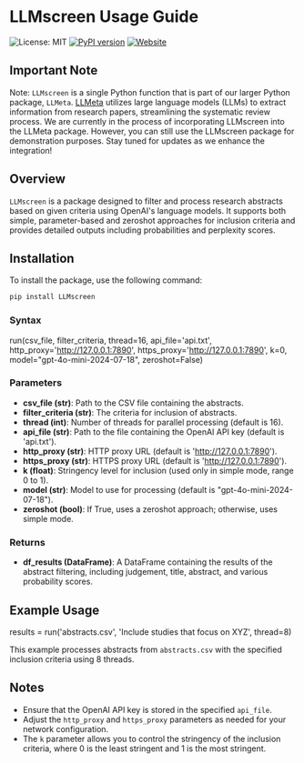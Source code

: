 # LLMscreen Usage Guide



![License: MIT](https://img.shields.io/badge/License-MIT-yellow.svg)
[![PyPI version](https://badge.fury.io/py/LLMscreen.svg)](https://badge.fury.io/py/LLMscreen)
[![Website](https://img.shields.io/badge/Website-Jinquan_Ye-red)](https://jinquanyescholar.netlify.app)


## Important Note

Note: `LLMscreen` is a single Python function that is part of our larger Python package, `LLMeta`. [LLMeta](https://github.com/yebarryallen/LLMeta) utilizes large language models (LLMs) to extract information from research papers, streamlining the systematic review process. We are currently in the process of incorporating LLMscreen into the LLMeta package. However, you can still use the LLMscreen package for demonstration purposes. Stay tuned for updates as we enhance the integration!

## Overview

`LLMscreen` is a package designed to filter and process research abstracts based on given criteria using OpenAI's language models. It supports both simple, parameter-based and zeroshot approaches for inclusion criteria and provides detailed outputs including probabilities and perplexity scores.

## Installation

To install the package, use the following command:

```bash
pip install LLMscreen
```


### Syntax

run(csv_file, filter_criteria, thread=16, api_file='api.txt', http_proxy='http://127.0.0.1:7890',
    https_proxy='http://127.0.0.1:7890', k=0, model="gpt-4o-mini-2024-07-18", zeroshot=False)


### Parameters
- **csv_file (str)**: Path to the CSV file containing the abstracts.
- **filter_criteria (str)**: The criteria for inclusion of abstracts.
- **thread (int)**: Number of threads for parallel processing (default is 16).
- **api_file (str)**: Path to the file containing the OpenAI API key (default is 'api.txt').
- **http_proxy (str)**: HTTP proxy URL (default is 'http://127.0.0.1:7890').
- **https_proxy (str)**: HTTPS proxy URL (default is 'http://127.0.0.1:7890').
- **k (float)**: Stringency level for inclusion (used only in simple mode, range 0 to 1).
- **model (str)**: Model to use for processing (default is "gpt-4o-mini-2024-07-18").
- **zeroshot (bool)**: If True, uses a zeroshot approach; otherwise, uses simple mode.

### Returns
- **df_results (DataFrame)**: A DataFrame containing the results of the abstract filtering, including judgement, title, abstract, and various probability scores.

## Example Usage

results = run('abstracts.csv', 'Include studies that focus on XYZ', thread=8)


This example processes abstracts from `abstracts.csv` with the specified inclusion criteria using 8 threads.

## Notes
- Ensure that the OpenAI API key is stored in the specified `api_file`.
- Adjust the `http_proxy` and `https_proxy` parameters as needed for your network configuration.
- The `k` parameter allows you to control the stringency of the inclusion criteria, where 0 is the least stringent and 1 is the most stringent.
